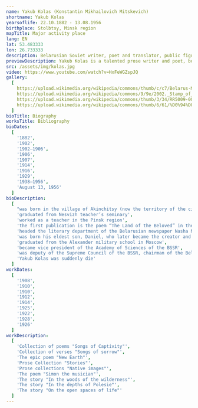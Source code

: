 ```yaml
---
name: Yakub Kolas (Konstantin Mikhailovich Mitskevich)
shortname: Yakub Kolas
yearsoflife: 22.10.1882 - 13.08.1956
birthplace: Stolbtsy, Minsk region
mapTitle: Major activity place
lang: EN
lat: 53.483333
lon: 26.733333
description: Belarusian Soviet writer, poet and translator, public figure
previewDescription: Yakub Kolas is a talented prose writer and poet, born at the end of the 19th century, the author of many stories, poems and poems for children and adults. He lived a long and hard life - his biography contains 2 wars, a revolution and personal dramas. Kolas is often compared with the equally famous contemporary Yanka Kupala - they were both spokesmen for national identity, however, unlike him, Kolas is a more realistic, concrete author, not inclined to romanticize the difficulties of life.
src: /assets/img/kolas.jpg
video: https://www.youtube.com/watch?v=HxFeWGZspJQ
gallery:
  [
    https://upload.wikimedia.org/wikipedia/commons/thumb/c/c7/Belarus-Minsk-Yakub_Kolas_Square-2.jpg/800px-Belarus-Minsk-Yakub_Kolas_Square-2.jpg,
    https://upload.wikimedia.org/wikipedia/commons/9/9e/2002._Stamp_of_Belarus_0489.jpg,
    https://upload.wikimedia.org/wikipedia/commons/thumb/3/34/RR5009-0004R_BU_%D0%9F%D0%B8%D1%81%D0%B0%D1%82%D0%B5%D0%BB%D1%8C_%D0%AF%D0%BA%D1%83%D0%B1_%D0%9A%D0%BE%D0%BB%D0%B0%D1%81%2C_%D0%BA_110-%D0%BB%D0%B5%D1%82%D0%B8%D1%8E_%D1%81%D0%BE_%D0%B4%D0%BD%D1%8F_%D1%80%D0%BE%D0%B6%D0%B4%D0%B5%D0%BD%D0%B8%D1%8F.png/603px-RR5009-0004R_BU_%D0%9F%D0%B8%D1%81%D0%B0%D1%82%D0%B5%D0%BB%D1%8C_%D0%AF%D0%BA%D1%83%D0%B1_%D0%9A%D0%BE%D0%BB%D0%B0%D1%81%2C_%D0%BA_110-%D0%BB%D0%B5%D1%82%D0%B8%D1%8E_%D1%81%D0%BE_%D0%B4%D0%BD%D1%8F_%D1%80%D0%BE%D0%B6%D0%B4%D0%B5%D0%BD%D0%B8%D1%8F.png,
    https://upload.wikimedia.org/wikipedia/commons/thumb/6/61/%D0%94%D0%BE%D0%BC-%D0%BC%D1%83%D0%B7%D0%B5%D0%B9_%D0%AF%D0%BA%D1%83%D0%B1%D0%B0_%D0%9A%D0%BE%D0%BB%D0%B0%D1%81%D0%B0_%D0%B2_%D0%9F%D0%B8%D0%BD%D1%81%D0%BA%D0%B5.jpg/800px-%D0%94%D0%BE%D0%BC-%D0%BC%D1%83%D0%B7%D0%B5%D0%B9_%D0%AF%D0%BA%D1%83%D0%B1%D0%B0_%D0%9A%D0%BE%D0%BB%D0%B0%D1%81%D0%B0_%D0%B2_%D0%9F%D0%B8%D0%BD%D1%81%D0%BA%D0%B5.jpg,
  ]
bioTitle: Biography
worksTitle: Bibliography
bioDates: 
  [
    '1882',
    '1902',
    '1902—1906',
    '1906',
    '1907',
    '1914',
    '1916',
    '1929',
    '1938—1956',
    'August 13, 1956'
  ]
bioDescription: 
  [
    "was born in the village of Akinchitsy (now the territory of the city of Stolbtsy in the Stolbtsovsky district of the Minsk region of Belarus), in the family of forester Mikhail Kazimirovich Mitskevich and housewife Anna Yurievna Losik",
    'graduated from Nesvizh teacher’s seminary',
    'worked as a teacher in the Pinsk region',
    'the first publication is the poem “The Land of the Beloved” in the Belarusian newspaper "Nasha Dolya"',
    'headed the literary department of the Belarusian newspaper Nasha Niva in Vilnus',
    'was born his eldest son, Daniel, who later became the creator and first director of his father’s museum',
    'graduated from the Alexander military school in Moscow',
    'became vice president of the Academy of Sciences of the BSSR',
    'was deputy of the Supreme Council of the BSSR, chairman of the Belarusian Republican Peace Committee',
    'Yakub Kolas was suddenly die'
  ]
workDates: 
  [
    '1908',
    '1910',
    '1910',
    '1912',
    '1914',
    '1925',
    '1922',
    '1928',
    '1926'
  ]
workDescription: 
  [
    'Collection of poems "Songs of Captivity"',
    'Collection of verses "Songs of sorrow"',
    'The epic poem "New Earth"',
    'Prose Collection "Stories"',
    'Prose collections "Native images"',
    'The poem "Simon the musician"',
    'The story "In the woods of the wilderness"',
    'The story "In the depths of Polesie"',
    'The story "On the open spaces of life"'
  ]  
---
```

